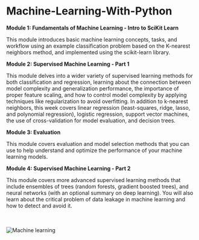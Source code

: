 # Machine-Learning-With-Python

**Module 1: Fundamentals of Machine Learning - Intro to SciKit Learn**

This module introduces basic machine learning concepts, tasks, and workflow using an example classification problem based on the K-nearest neighbors method, and implemented using the scikit-learn library.


**Module 2: Supervised Machine Learning - Part 1**

This module delves into a wider variety of supervised learning methods for both classification and regression, learning about the connection between model complexity and generalization performance, the importance of proper feature scaling, and how to control model complexity by applying techniques like regularization to avoid overfitting. In addition to k-nearest neighbors, this week covers linear regression (least-squares, ridge, lasso, and polynomial regression), logistic regression, support vector machines, the use of cross-validation for model evaluation, and decision trees.


**Module 3: Evaluation**

This module covers evaluation and model selection methods that you can use to help understand and optimize the performance of your machine learning models.


**Module 4: Supervised Machine Learning - Part 2**

This module covers more advanced supervised learning methods that include ensembles of trees (random forests, gradient boosted trees), and neural networks (with an optional summary on deep learning). You will also learn about the critical problem of data leakage in machine learning and how to detect and avoid it.

<br><br>
![Machine learning](https://socialify.git.ci/YamanuriPrasanth/Machine-Learning-With-Python/image?description=1&descriptionEditable=What%20is%20machine%20learning%20introduction%3F%0AMachine%20learning%20is%20a%20subfield%20of%20artificial%20intelligence%20(AI).%20The%20goal%20of%20machine%20learning%20generally%20is%20to%20understand%20the%20structure%20of%20data%20and%20fit%20that%20data%20into%20models%20that%20can%20be%20understood%20and%20utilized%20by%20people.&forks=1&issues=1&language=1&logo=https%3A%2F%2Fencrypted-tbn0.gstatic.com%2Fimages%3Fq%3Dtbn%3AANd9GcTwNufTd72akt3Ffc6-RYGyEkZrV3IF7IJGwQ%26usqp%3DCAU&name=1&owner=1&pattern=Charlie%20Brown&pulls=1&stargazers=1&theme=Dark)
